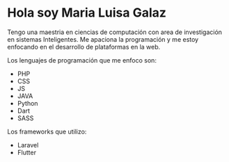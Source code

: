 # Hola soy Maria Luisa Galaz
Tengo una maestria en ciencias de computación con area de investigación en sistemas Inteligentes. Me apaciona la programación y me estoy enfocando en el desarrollo de plataformas en la web.

Los lenguajes de programación que me enfoco son:
- PHP
- CSS
- JS
- JAVA
- Python
- Dart
- SASS

Los frameworks que utilizo:
- Laravel
- Flutter



